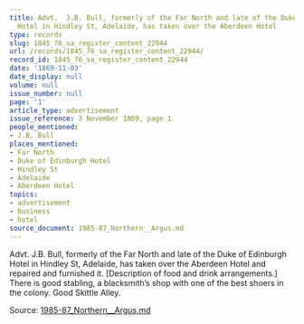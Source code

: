 ```yaml
---
title: Advt.  J.B. Bull, formerly of the Far North and late of the Duke of Edinburgh
  Hotel in Hindley St, Adelaide, has taken over the Aberdeen Hotel
type: records
slug: 1845_76_sa_register_content_22944
url: /records/1845_76_sa_register_content_22944/
record_id: 1845_76_sa_register_content_22944
date: '1869-11-03'
date_display: null
volume: null
issue_number: null
page: '1'
article_type: advertisement
issue_reference: 3 November 1869, page 1
people_mentioned:
- J.B. Bull
places_mentioned:
- Far North
- Duke of Edinburgh Hotel
- Hindley St
- Adelaide
- Aberdeen Hotel
topics:
- advertisement
- business
- hotel
source_document: 1985-87_Northern__Argus.md
---
```


Advt.  J.B. Bull, formerly of the Far North and late of the Duke of Edinburgh Hotel in Hindley St, Adelaide, has taken over the Aberdeen Hotel and repaired and furnished it.  [Description of food and drink arrangements.] There is good stabling, a blacksmith’s shop with one of the best shoers in the colony.  Good Skittle Alley.

Source: [1985-87_Northern__Argus.md](/downloads/markdown/1985-87_Northern__Argus.md)

